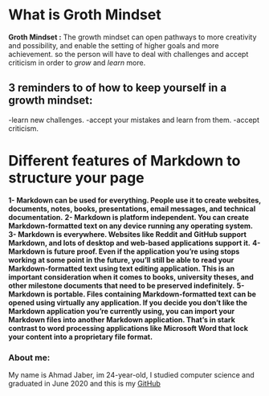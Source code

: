 # What is Groth Mindset
 **Groth Mindset :** 
The growth mindset can open pathways to more creativity and possibility, and enable the setting of higher goals and more achievement.
so the person will have to deal with challenges and accept criticism in order to *grow* and *learn* more.


## 3 reminders to of how to keep yourself in a growth mindset:
-learn new challenges.
-accept your mistakes and learn from them.
-accept criticism.



# Different features of Markdown to structure your page
**1- Markdown can be used for everything. People use it to create websites, documents, notes, books, presentations, email messages, and technical documentation.** 
**2- Markdown is platform independent. You can create Markdown-formatted text on any device running any operating system.** 
**3- Markdown is everywhere. Websites like Reddit and GitHub support Markdown, and lots of desktop and web-based applications support it.** 
**4- Markdown is future proof. Even if the application you’re using stops working at some point in the future, you’ll still be able to read your Markdown-formatted text using text editing application. This is an important consideration when it comes to books, university theses, and other milestone documents that need to be preserved indefinitely.** 
**5- Markdown is portable. Files containing Markdown-formatted text can be opened using virtually any application. If you decide you don’t like the Markdown application you’re currently using, you can import your Markdown files into another Markdown application. That’s in stark contrast to word processing applications like Microsoft Word that lock your content into a proprietary file format.** 

### About me: 
My name is Ahmad Jaber, im 24-year-old, I studied computer science and graduated in June 2020
and this is my [GitHub](https://github.com/aajaber)
